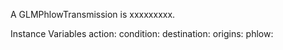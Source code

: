 A GLMPhlowTransmission is xxxxxxxxx.Instance Variables	action:		<Object>	condition:		<Object>	destination:		<Object>	origins:		<Object>	phlow:		<Object>	transformation:		<Object>action	- xxxxxcondition	- xxxxxdestination	- xxxxxorigins	- xxxxxphlow	- xxxxxtransformation	- xxxxx